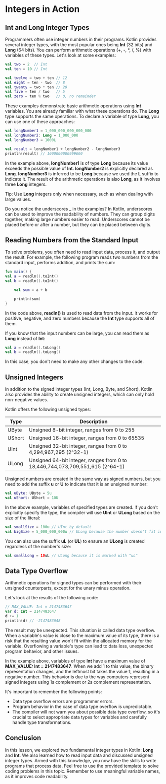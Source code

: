 # Integers in Action
## Int and Long Integer Types
Programmers often use integer numbers in their programs. Kotlin provides several integer types, with the most popular ones being **Int** (32 bits) and **Long** (64 bits). You can perform arithmetic operations (+, -, *, /, %) with variables of these types. Let's look at some examples:

```kotlin
val two = 2  // Int
val ten = 10 // Int

val twelve = two + ten // 12
val eight = ten - two  // 8
val twenty = two * ten // 20
val five = ten / two   // 5
val zero = ten % two   // 0, no remainder
```
These examples demonstrate basic arithmetic operations using **Int** variables. You are already familiar with what these operations do. The **Long** type supports the same operations. To declare a variable of type **Long**, you can use one of these approaches:

```kotlin
val longNumber1 = 1_000_000_000_000_000
val longNumber2: Long = 1_000_000
val longNumber3 = 1000L

val result = longNumber1 + longNumber2 - longNumber3
println(result) // 1000000000999000
```
In the example above, **longNumber1** is of type **Long** because its value exceeds the possible value of **Int**. **longNumber2** is explicitly declared as **Long**. **longNumber3** is inferred to be **Long** because we used the **L** suffix to indicate it. The result of the arithmetic operations is also **Long**, as it involves three **Long** integers.

Tip: Use **Long** integers only when necessary, such as when dealing with large values.

Do you notice the underscores **_** in the examples? In Kotlin, underscores can be used to improve the readability of numbers. They can group digits together, making large numbers easier to read. Underscores cannot be placed before or after a number, but they can be placed between digits.

## Reading Numbers from the Standard Input
To solve problems, you often need to read input data, process it, and output the result. For example, the following program reads two numbers from the standard input, performs addition, and prints the sum:

```kotlin
fun main() {
val a = readln().toInt()
val b = readln().toInt()

    val sum = a + b

    println(sum)
}
```
In the code above, **readln()** is used to read data from the input. It works for positive, negative, and zero numbers because the **Int** type supports all of them.

If you know that the input numbers can be large, you can read them as **Long** instead of **Int**:

```kotlin
val a = readln().toLong()
val b = readln().toLong()
```
In this case, you don't need to make any other changes to the code.

## Unsigned Integers
In addition to the signed integer types (Int, Long, Byte, and Short), Kotlin also provides the ability to create unsigned integers, which can only hold non-negative values.

Kotlin offers the following unsigned types:

| Type   | Description                                                                   |
|--------|-------------------------------------------------------------------------------|
| UByte  | Unsigned 8-bit integer, ranges from 0 to 255                                  |
| UShort | Unsigned 16-bit integer, ranges from 0 to 65535                               |
| UInt   | Unsigned 32-bit integer, ranges from 0 to 4,294,967,295 (2^32-1)              |
| ULong  | Unsigned 64-bit integer, ranges from 0 to 18,446,744,073,709,551,615 (2^64-1) |
Unsigned numbers are created in the same way as signed numbers, but you need to add the suffix **u** or **U** to indicate that it is an unsigned number:

```kotlin
val uByte: UByte = 5u
val uShort: UShort = 10U
```
In the above example, variables of specified types are created. If you don't explicitly specify the type, the compiler will use **UInt** or **ULong** based on the size of the literal:

```kotlin
val smallSize = 100u // UInt by default
val bigSize = 5_000_000_000u // ULong because the number doesn't fit in UInt
```
You can also use the suffix **uL** (or **UL**) to ensure an **ULong** is created regardless of the number's size:

```kotlin
val smallLong = 10uL // ULong because it is marked with "uL"
```
## Data Type Overflow
Arithmetic operations for signed types can be performed with their unsigned counterparts, except for the unary minus operation.

Let's look at the results of the following code:

```kotlin
// MAX_VALUE: Int = 2147483647
var d: Int = 2147483647
d += 1
println(d) // -2147483648
```
The result may be unexpected. This situation is called data type overflow. When a variable's value is close to the maximum value of its type, there is a risk that the resulting value won't fit within the allocated memory for the variable. Overflowing a variable's type can lead to data loss, unexpected program behavior, and other issues.

In the example above, variables of type **Int** have a maximum value of **MAX_VALUE: Int = 2147483647**. When we add 1 to this value, the binary representation changes, and the leftmost bit takes the value 1, resulting in a negative number. This behavior is due to the way computers represent signed integers using 1s complement or 2s complement representation.

It's important to remember the following points:

- Data type overflow errors are programmer errors.
- Program behavior in the case of data type overflow is unpredictable.
- The compiler will not warn you about possible data type overflow, so it's crucial to select appropriate data types for variables and carefully handle type transformations.

## Conclusion
In this lesson, we explored two fundamental integer types in Kotlin: **Long** and **Int**. We also learned how to read input data and discussed unsigned integer types. Armed with this knowledge, you now have the skills to write programs that process data. Feel free to use the provided template to solve coding problems in this topic. Remember to use meaningful variable names, as it improves code readability.